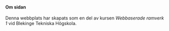 #### Om sidan

Denna webbplats har skapats som en del av kursen *Webbaserade ramverk 1* vid Blekinge Tekniska Högskola.
